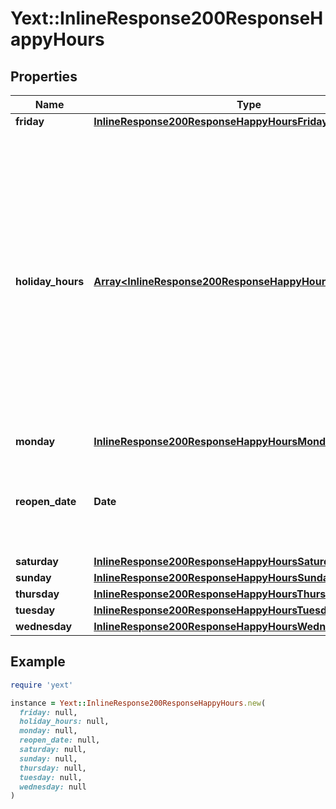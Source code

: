 # Yext::InlineResponse200ResponseHappyHours

## Properties

| Name | Type | Description | Notes |
| ---- | ---- | ----------- | ----- |
| **friday** | [**InlineResponse200ResponseHappyHoursFriday**](InlineResponse200ResponseHappyHoursFriday.md) |  | [optional] |
| **holiday_hours** | [**Array&lt;InlineResponse200ResponseHappyHoursHolidayHours&gt;**](InlineResponse200ResponseHappyHoursHolidayHours.md) |  **NOTE:** The list of Holiday Hours that you send us must be comprehensive. For example, if you send us a list of Holiday Hours that does not include Holiday Hours that you sent in your last update, Yext considers the missing Holiday Hours to be deleted, and we remove them.    Array must be ordered.   Filtering Type: &#x60;list of object&#x60; | [optional] |
| **monday** | [**InlineResponse200ResponseHappyHoursMonday**](InlineResponse200ResponseHappyHoursMonday.md) |  | [optional] |
| **reopen_date** | **Date** |  Date must be on or after 1970-01-01 Date must be before or on 2038-01-01  Filtering Type: &#x60;date&#x60; | [optional] |
| **saturday** | [**InlineResponse200ResponseHappyHoursSaturday**](InlineResponse200ResponseHappyHoursSaturday.md) |  | [optional] |
| **sunday** | [**InlineResponse200ResponseHappyHoursSunday**](InlineResponse200ResponseHappyHoursSunday.md) |  | [optional] |
| **thursday** | [**InlineResponse200ResponseHappyHoursThursday**](InlineResponse200ResponseHappyHoursThursday.md) |  | [optional] |
| **tuesday** | [**InlineResponse200ResponseHappyHoursTuesday**](InlineResponse200ResponseHappyHoursTuesday.md) |  | [optional] |
| **wednesday** | [**InlineResponse200ResponseHappyHoursWednesday**](InlineResponse200ResponseHappyHoursWednesday.md) |  | [optional] |

## Example

```ruby
require 'yext'

instance = Yext::InlineResponse200ResponseHappyHours.new(
  friday: null,
  holiday_hours: null,
  monday: null,
  reopen_date: null,
  saturday: null,
  sunday: null,
  thursday: null,
  tuesday: null,
  wednesday: null
)
```

